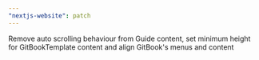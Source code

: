 ```yaml
---
"nextjs-website": patch
---
```


Remove auto scrolling behaviour from Guide content, set minimum height for GitBookTemplate content and align GitBook's menus and content
